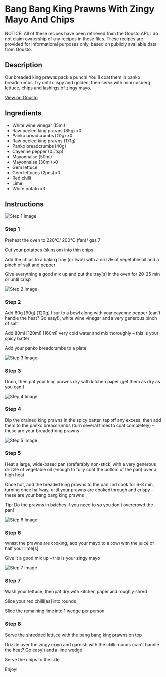 # Bang Bang King Prawns With Zingy Mayo And Chips

NOTICE: All of these recipes have been retrieved from the Gousto API. I do not claim ownership of any recipes in these files. These recipes are provided for informational purposes only, based on publicly available data from Gousto.

## Description

Our breaded king prawns pack a punch! You'll coat them in panko breadcrumbs, fry until crispy and golden, then serve with mini cosberg lettuce, chips and lashings of zingy mayo. 

[View on Gousto](https://www.gousto.co.uk/recipes/cookbook/bang-bang-prawns-chips-wasabi-mayo)

## Ingredients

- White wine vinegar (15ml)
- Raw peeled king prawns (85g) x0
- Panko breadcrumbs (20g) x0
- Raw peeled king prawns (171g)
- Panko breadcrumbs (40g)
- Cayenne pepper (0.5tsp)
- Mayonnaise (50ml)
- Mayonnaise (30ml) x0
- Gem lettuce
- Gem lettuces (2pcs) x0
- Red chilli
- Lime
- White potato x3

## Instructions

![Step 1 Image](https://production-media.gousto.co.uk/cms/recipe-step-image/Roughly-cut-and-seasoned-chips-on-a-baking-tray-1592238676238-x200.jpg)

### Step 1

Preheat the oven to 220°C/ 200°C (fan)/ gas 7

Cut your potatoes (skins on) into thin chips

Add the chips to a baking tray (or two!) with a drizzle of vegetable oil and a pinch of salt and pepper

Give everything a good mix up and put the tray[s] in the oven for 20-25 min or until crisp

![Step 2 Image](https://production-media.gousto.co.uk/cms/recipe-step-image/Step-2-1583249585611-x200.jpg)

### Step 2

Add 60g <span class="text-purple">[90g]</span> <span class="text-danger">[120g]</span> flour to a bowl along with your cayenne pepper (can't handle the heat? Go easy!), white wine vinegar and a very generous pinch of salt

Add 80ml <span class="text-purple">[120ml]</span> <span class="text-danger">[160ml] </span>very cold water and mix thoroughly – this is your spicy batter

Add your panko breadcrumbs to a plate

![Step 3 Image](https://production-media.gousto.co.uk/cms/recipe-step-image/Step-3-1583249589336-x200.jpg)

### Step 3

Drain, then pat your king prawns dry with kitchen paper (get them as dry as you can!)

![Step 4 Image](https://production-media.gousto.co.uk/cms/recipe-step-image/step-4-1583249592662-x200.jpg)

### Step 4

Dip the drained king prawns in the spicy batter, tap off any excess, then add them to the panko breadcrumbs (turn several times to coat completely) – these are your breaded king prawns

![Step 5 Image](https://production-media.gousto.co.uk/cms/recipe-step-image/step-5-1583249596068-x200.jpg)

### Step 5

Heat a large, wide-based pan (preferably non-stick) with a very generous drizzle of vegetable oil (enough to fully coat the bottom of the pan) over a high heat

Once hot, add the breaded king prawns to the pan and cook for 6-8 min, turning once halfway, until your prawns are cooked through and crispy – these are your bang bang king prawns

Tip: Do the prawns in batches if you need to so you don't overcrowd the pan!

![Step 6 Image](https://production-media.gousto.co.uk/cms/recipe-step-image/step-6-1583249599477-x200.jpg)

### Step 6

Whilst the prawns are cooking, add your mayo to a bowl with the juice of half your lime[s]

Give it a good mix up – this is your zingy mayo

![Step 7 Image](https://production-media.gousto.co.uk/cms/recipe-step-image/step-7-1583249603106-x200.jpg)

### Step 7

Wash your lettuce, then pat dry with kitchen paper and roughly shred

Slice your red chilli[es] into rounds

Slice the remaining lime into 1 wedge per person

### Step 8

Serve the shredded lettuce with the bang bang king prawns on top

Drizzle over the zingy mayo and garnish with the chilli rounds (can't handle the heat? Go easy!) and a lime wedge

Serve the chips to the side

Enjoy!

